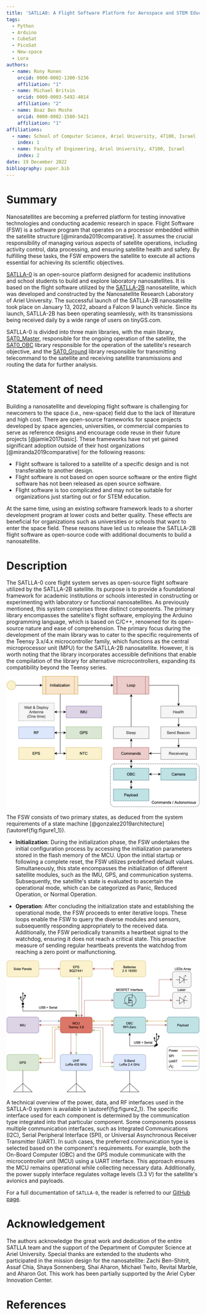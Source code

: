```yaml
---
title: 'SATLLA0: A Flight Software Platform for Aerospace and STEM Education'
tags:
  - Python
  - Arduino
  - CubeSat
  - PicoSat
  - New-space
  - Lora
authors:
  - name: Rony Ronen
    orcid: 0000-0002-1300-5236
    affiliation: "1"
  - name: Michael Britvin
    orcid: 0009-0003-5492-4014
    affiliation: "2"
  - name: Boaz Ben Moshe
    orcid: 0000-0002-1580-5421
    affiliation: "1"
affiliations:
  - name: School of Computer Science, Ariel University, 47100, Israel
    index: 1
  - name: Faculty of Engineering, Ariel University, 47100, Israel
    index: 2
date: 19 December 2022
bibliography: paper.bib
---
```

# Summary
Nanosatellites are becoming a preferred platform for testing innovative technologies and conducting academic research in space. Flight Software (FSW) is a software program that operates on a processor embedded within the satellite structure [@miranda2019comparative]. It assumes the crucial responsibility of managing various aspects of satellite operations, including activity control, data processing, and ensuring satellite health and safety. By fulfilling these tasks, the FSW empowers the satellite to execute all actions essential for achieving its scientific objectives.

[SATLLA-0](https://github.com/kcglab/satllazero) is an open-source platform designed for academic institutions and school students to build and explore laboratory nanosatellites. It is based on the flight software utilized by the [SATLLA-2B](https://tinygs.com/satellite/SATLLA-2B) nanosatellite, which was developed and constructed by the Nanosatellite Research Laboratory of Ariel University. The successful launch of the SATLLA-2B nanosatellite took place on January 13, 2022, aboard a Falcon 9 launch vehicle. Since its launch, SATLLA-2B has been operating seamlessly, with its transmissions being received daily by a wide range of users on tinyGS.com.

SATLLA-0 is divided into three main libraries, with the main library, [SAT0_Master](../software/SAT0_Master), responsible for the ongoing operation of the satellite, the [SAT0_OBC](../software/SAT0_OBC) library responsible for the operation of the satellite's research objective, and the [SAT0_Ground](../software/SAT0_Ground) library responsible for transmitting telecommand to the satellite and receiving satellite transmissions and routing the data for further analysis.

# Statement of need
Building a nanosatellite and developing flight software is challenging for newcomers to the space (i.e., new-space) field due to the lack of literature and high cost. There are open-source frameworks for space projects developed by space agencies, universities, or commercial companies to serve as reference designs and encourage code reuse in their future projects [@jamie2017basic]. These frameworks have not yet gained significant adoption outside of their host organizations [@miranda2019comparative] for the following reasons:

* Flight software is tailored to a satellite of a specific design and is not transferable to another design.
* Flight software is not based on open source software or the entire flight software has not been released as open source software.
* Flight software is too complicated and may not be suitable for organizations just starting out or for STEM education.

At the same time, using an existing software framework leads to a shorter development program at lower costs and better quality. These effects are beneficial for organizations such as universities or schools that want to enter the space field. These reasons have led us to release the SATLLA-2B flight software as open-source code with additional documents to build a nanosatellite.

# Description
The SATLLA-0 core flight system serves as open-source flight software utilized by the SATLLA-2B satellite. Its purpose is to provide a foundational framework for academic institutions or schools interested in constructing or experimenting with laboratory or functional nanosatellites. As previously mentioned, this system comprises three distinct components. The primary library encompasses the satellite's flight software, employing the Arduino programming language, which is based on C/C++, renowned for its open-source nature and ease of comprehension. The primary focus during the development of the main library was to cater to the specific requirements of the Teensy 3.x/4.x microcontroller family, which functions as the central microprocessor unit (MPU) for the SATLLA-2B nanosatellite. However, it is worth noting that the library incorporates accessible definitions that enable the compilation of the library for alternative microcontrollers, expanding its compatibility beyond the Teensy series.

![SATLLA-0 FSW two main states: Initialization and Operation.\label{fig:figure1_1}](figure1_1.png)

The FSW consists of two primary states, as deduced from the system requirements of a state machine [@gonzalez2019architecture] (\autoref{fig:figure1_1}).

* **Initialization**: During the initialization phase, the FSW undertakes the initial configuration process by accessing the initialization parameters stored in the flash memory of the MCU. Upon the initial startup or following a complete reset, the FSW utilizes predefined default values. Simultaneously, this state encompasses the initialization of different satellite modules, such as the IMU, GPS, and communication systems. Subsequently, the satellite's state is evaluated to ascertain the operational mode, which can be categorized as Panic, Reduced Operation, or Normal Operation.

* **Operation**: After concluding the initialization state and establishing the operational mode, the FSW proceeds to enter iterative loops. These loops enable the FSW to query the diverse modules and sensors, subsequently responding appropriately to the received data. Additionally, the FSW periodically transmits a heartbeat signal to the watchdog, ensuring it does not reach a critical state. This proactive measure of sending regular heartbeats prevents the watchdog from reaching a zero point or malfunctioning.

![SATLLA-0 Power and Protocol interfaces.\label{fig:figure2_1}](figure2_1.png)

A technical overview of the power, data, and RF interfaces used in the SATLLA-0 system is available in \autoref{fig:figure2_1}. The specific interface used for each component is determined by the communication type integrated into that particular component. Some components possess multiple communication interfaces, such as Integrated Communications (I2C), Serial Peripheral Interface (SPI), or Universal Asynchronous Receiver Transmitter (UART). In such cases, the preferred communication type is selected based on the component's requirements. For example, both the On-Board Computer (OBC) and the GPS module communicate with the microcontroller unit (MCU) using a UART interface. This approach ensures the MCU remains operational while collecting necessary data. Additionally, the power supply interface regulates voltage levels (3.3 V) for the satellite's avionics and payloads.

For a full documentation of `SATLLA-0`, the reader is referred to our [GitHub page](https://github.com/kcglab/satllazero).

# Acknowledgement
The authors acknowledge the great work and dedication of the entire SATLLA team and the support of the Department of Computer Science at Ariel University. Special thanks are extended to the students who participated in the mission design for the nanosatellite: Zachi Ben-Shitrit, Assaf Chia, Shaya Sonnenberg, Shai Aharon, Michael Twito, Revital Marble, and Aharon Got. This work has been partially supported by the Ariel Cyber Innovation Center.

# References


